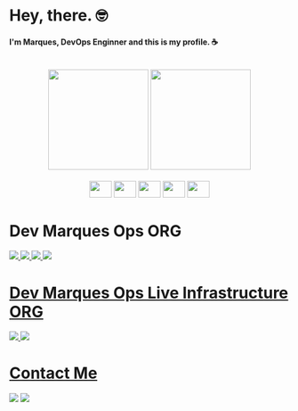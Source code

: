 <div style="display: inline_block">
  <h1>Hey, there. 🤓<br></h1>
</div>

<h4>I'm Marques, DevOps Enginner and this is my profile. ☕</h4>

<div align="center"><br>
  <img height="180em" src="https://github-readme-stats.vercel.app/api?username=marquesmateus93&&count_private=true&show_icons=true&theme=dark"/>
  <img height="180em" src="https://github-readme-stats.vercel.app/api/top-langs/?username=marquesmateus93&layout=compact&langs_count=7&theme=dark"/>
</div><br>

<div align="center">
  <img src="https://cdn.jsdelivr.net/gh/devicons/devicon/icons/amazonwebservices/amazonwebservices-original.svg" height="30" width="40" />
  <img src="https://cdn.jsdelivr.net/gh/devicons/devicon/icons/googlecloud/googlecloud-original.svg" height="30" width="40" />
  <img src="https://cdn.jsdelivr.net/gh/devicons/devicon/icons/terraform/terraform-original.svg" height="30" width="40" />
  <img src="https://aws1.discourse-cdn.com/standard11/uploads/gruntwork/original/1X/451c24614aece67849fd62d0432d77ecd00735c6.png" height="30" width="40" />
  <img src="https://cdn.jsdelivr.net/gh/devicons/devicon/icons/docker/docker-original.svg" height="30" width="40" />
<div/>
          

<div align="left">
  <h1>Dev Marques Ops ORG</h1>

  <a href="https://github.com/Dev-Marques-Ops/terraform-vpc"> <img src="https://github-readme-stats.vercel.app/api/pin/?username=Dev-Marques-Ops&repo=terraform-vpc&theme=dark"/>
  <a href="https://github.com/Dev-Marques-Ops/terraform-app-demo"> <img src="https://github-readme-stats.vercel.app/api/pin/?username=Dev-Marques-Ops&repo=terraform-app-demo&theme=dark"/>
  <a href="https://github.com/Dev-Marques-Ops/terraform-rds"> <img src="https://github-readme-stats.vercel.app/api/pin/?username=Dev-Marques-Ops&repo=terraform-rds&theme=dark"/>
  <a href="https://github.com/Dev-Marques-Ops/terraform-tags"> <img src="https://github-readme-stats.vercel.app/api/pin/?username=Dev-Marques-Ops&repo=terraform-tags&theme=dark"/>
</div>

<div align="left">
  <h1>Dev Marques Ops Live Infrastructure ORG</h1>
  
  <a href="https://github.com/Dev-Marques-Ops-Live-Infrastructure/terragrunt-vpc"> <img src="https://github-readme-stats.vercel.app/api/pin/?username=Dev-Marques-Ops-Live-Infrastructure&repo=terragrunt-vpc&theme=dark"/>
  <a href="https://github.com/Dev-Marques-Ops-Live-Infrastructure/terragrunt-app-demo"> <img src="https://github-readme-stats.vercel.app/api/pin/?username=Dev-Marques-Ops-Live-Infrastructure&repo=terragrunt-app-demo&theme=dark"/>
</div>

<div align="left">
  <h1>Contact Me</h1>
  <a href="https://www.linkedin.com/in/mateus-marques-2832b7161" target="_blank"> <img src="https://img.shields.io/badge/LinkedIn-0077B5?style=for-the-badge&logo=linkedin&logoColor=white" target="_blank"></a>
  <a href="mailto:marquesmateus@outlook.com target="_blank"> <img src="https://img.shields.io/badge/Microsoft_Outlook-0078D4?style=for-the-badge&logo=microsoft-outlook&logoColor=white" target="_blank"></a>
</div>
